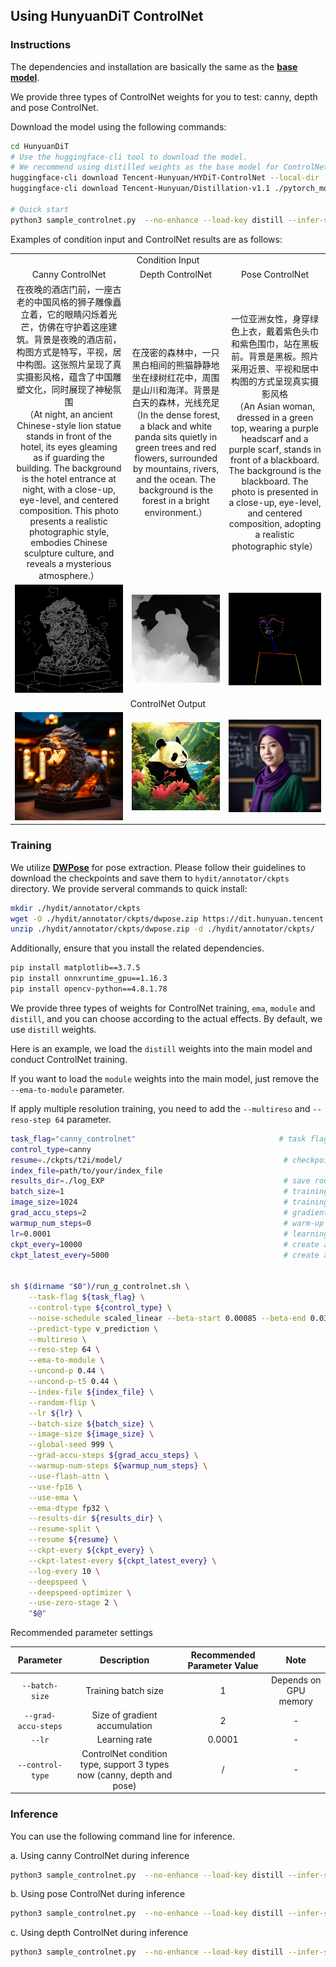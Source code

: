 
## Using HunyuanDiT ControlNet


### Instructions

 The dependencies and installation are basically the same as the [**base model**](https://huggingface.co/Tencent-Hunyuan/HunyuanDiT-v1.1).

 We provide three types of ControlNet weights for you to test: canny, depth and pose ControlNet.
 
 Download the model using the following commands:

```bash
cd HunyuanDiT
# Use the huggingface-cli tool to download the model.
# We recommend using distilled weights as the base model for ControlNet inference, as our provided pretrained weights are trained on them.
huggingface-cli download Tencent-Hunyuan/HYDiT-ControlNet --local-dir ./ckpts/t2i/controlnet
huggingface-cli download Tencent-Hunyuan/Distillation-v1.1 ./pytorch_model_distill.pt --local-dir ./ckpts/t2i/model

# Quick start
python3 sample_controlnet.py  --no-enhance --load-key distill --infer-steps 50 --control-type canny --prompt "在夜晚的酒店门前，一座古老的中国风格的狮子雕像矗立着，它的眼睛闪烁着光芒，仿佛在守护着这座建筑。背景是夜晚的酒店前，构图方式是特写，平视，居中构图。这张照片呈现了真实摄影风格，蕴含了中国雕塑文化，同时展现了神秘氛围" --condition-image-path controlnet/asset/input/canny.jpg --control-weight 1.0
```

Examples of condition input and ControlNet results are as follows:
<table>
  <tr>
    <td colspan="3" align="center">Condition Input</td>
  </tr>
  
   <tr>
    <td align="center">Canny ControlNet </td>
    <td align="center">Depth ControlNet </td>
    <td align="center">Pose ControlNet </td>
  </tr>

  <tr>
    <td align="center">在夜晚的酒店门前，一座古老的中国风格的狮子雕像矗立着，它的眼睛闪烁着光芒，仿佛在守护着这座建筑。背景是夜晚的酒店前，构图方式是特写，平视，居中构图。这张照片呈现了真实摄影风格，蕴含了中国雕塑文化，同时展现了神秘氛围<br>（At night, an ancient Chinese-style lion statue stands in front of the hotel, its eyes gleaming as if guarding the building. The background is the hotel entrance at night, with a close-up, eye-level, and centered composition. This photo presents a realistic photographic style, embodies Chinese sculpture culture, and reveals a mysterious atmosphere.） </td>
    <td align="center">在茂密的森林中，一只黑白相间的熊猫静静地坐在绿树红花中，周围是山川和海洋。背景是白天的森林，光线充足<br>（In the dense forest, a black and white panda sits quietly in green trees and red flowers, surrounded by mountains, rivers, and the ocean. The background is the forest in a bright environment.） </td>
    <td align="center">一位亚洲女性，身穿绿色上衣，戴着紫色头巾和紫色围巾，站在黑板前。背景是黑板。照片采用近景、平视和居中构图的方式呈现真实摄影风格<br>（An Asian woman, dressed in a green top, wearing a purple headscarf and a purple scarf, stands in front of a blackboard. The background is the blackboard. The photo is presented in a close-up, eye-level, and centered composition, adopting a realistic photographic style） </td>
  </tr>

  <tr>
    <td align="center"><img src="asset/input/canny.jpg" alt="Image 0" width="200"/></td>
    <td align="center"><img src="asset/input/depth.jpg" alt="Image 1" width="200"/></td>
    <td align="center"><img src="asset/input/pose.jpg" alt="Image 2" width="200"/></td>
    
  </tr>
  
  <tr>
    <td colspan="3" align="center">ControlNet Output</td>
  </tr>

  <tr>
    <td align="center"><img src="asset/output/canny.jpg" alt="Image 3" width="200"/></td>
    <td align="center"><img src="asset/output/depth.jpg" alt="Image 4" width="200"/></td>
    <td align="center"><img src="asset/output/pose.jpg" alt="Image 5" width="200"/></td>
  </tr>
 
  
</table>


### Training

We utilize [**DWPose**](https://github.com/IDEA-Research/DWPose) for pose extraction. Please follow their guidelines to download the checkpoints and save them to `hydit/annotator/ckpts` directory. We provide serveral commands to quick install:
```bash
mkdir ./hydit/annotator/ckpts
wget -O ./hydit/annotator/ckpts/dwpose.zip https://dit.hunyuan.tencent.com/download/HunyuanDiT/dwpose.zip
unzip ./hydit/annotator/ckpts/dwpose.zip -d ./hydit/annotator/ckpts/
```
Additionally, ensure that you install the related dependencies.
```bash
pip install matplotlib==3.7.5
pip install onnxruntime_gpu==1.16.3
pip install opencv-python==4.8.1.78
```


We provide three types of weights for ControlNet training, `ema`, `module` and `distill`, and you can choose according to the actual effects. By default, we use `distill` weights. 

Here is an example, we load the `distill` weights into the main model and conduct ControlNet training. 

If you want to load the `module` weights into the main model, just remove the `--ema-to-module` parameter.

If apply multiple resolution training, you need to add the `--multireso` and `--reso-step 64` parameter. 

```bash
task_flag="canny_controlnet"                                # task flag is used to identify folders.
control_type=canny
resume=./ckpts/t2i/model/                                    # checkpoint root for resume
index_file=path/to/your/index_file
results_dir=./log_EXP                                        # save root for results
batch_size=1                                                 # training batch size
image_size=1024                                              # training image resolution
grad_accu_steps=2                                            # gradient accumulation
warmup_num_steps=0                                           # warm-up steps
lr=0.0001                                                    # learning rate
ckpt_every=10000                                             # create a ckpt every a few steps.
ckpt_latest_every=5000                                       # create a ckpt named `latest.pt` every a few steps.


sh $(dirname "$0")/run_g_controlnet.sh \
    --task-flag ${task_flag} \
    --control-type ${control_type} \
    --noise-schedule scaled_linear --beta-start 0.00085 --beta-end 0.03 \
    --predict-type v_prediction \
    --multireso \
    --reso-step 64 \
    --ema-to-module \
    --uncond-p 0.44 \
    --uncond-p-t5 0.44 \
    --index-file ${index_file} \
    --random-flip \
    --lr ${lr} \
    --batch-size ${batch_size} \
    --image-size ${image_size} \
    --global-seed 999 \
    --grad-accu-steps ${grad_accu_steps} \
    --warmup-num-steps ${warmup_num_steps} \
    --use-flash-attn \
    --use-fp16 \
    --use-ema \
    --ema-dtype fp32 \
    --results-dir ${results_dir} \
    --resume-split \
    --resume ${resume} \
    --ckpt-every ${ckpt_every} \
    --ckpt-latest-every ${ckpt_latest_every} \
    --log-every 10 \
    --deepspeed \
    --deepspeed-optimizer \
    --use-zero-stage 2 \
    "$@"
```

Recommended parameter settings

|     Parameter     |  Description  |          Recommended Parameter Value                               | Note|
|:---------------:|:---------:|:---------------------------------------------------:|:--:|
|   `--batch-size` |    Training batch size    |        1        | Depends on GPU memory|
|   `--grad-accu-steps` |    Size of gradient accumulation    |       2        | - |
|   `--lr` |    Learning rate  |        0.0001        | - |
|   `--control-type` |   ControlNet condition type, support 3 types now (canny, depth and pose)  |        /        | - |


### Inference
You can use the following command line for inference.

a. Using canny ControlNet during inference

```bash
python3 sample_controlnet.py  --no-enhance --load-key distill --infer-steps 50 --control-type canny --prompt "在夜晚的酒店门前，一座古老的中国风格的狮子雕像矗立着，它的眼睛闪烁着光芒，仿佛在守护着这座建筑。背景是夜晚的酒店前，构图方式是特写，平视，居中构图。这张照片呈现了真实摄影风格，蕴含了中国雕塑文化，同时展现了神秘氛围" --condition-image-path controlnet/asset/input/canny.jpg --control-weight 1.0
```

b. Using pose ControlNet during inference

```bash
python3 sample_controlnet.py  --no-enhance --load-key distill --infer-steps 50 --control-type depth --prompt "在茂密的森林中，一只黑白相间的熊猫静静地坐在绿树红花中，周围是山川和海洋。背景是白天的森林，光线充足" --condition-image-path controlnet/asset/input/depth.jpg --control-weight 1.0
```

c. Using depth ControlNet during inference

```bash
python3 sample_controlnet.py  --no-enhance --load-key distill --infer-steps 50 --control-type pose --prompt "一位亚洲女性，身穿绿色上衣，戴着紫色头巾和紫色围巾，站在黑板前。背景是黑板。照片采用近景、平视和居中构图的方式呈现真实摄影风格" --condition-image-path controlnet/asset/input/pose.jpg --control-weight 1.0
```

